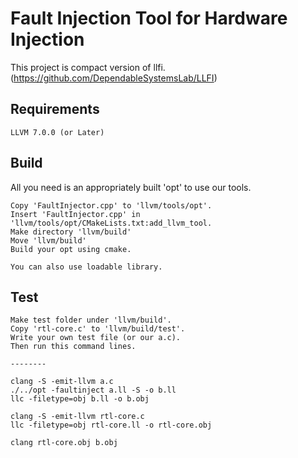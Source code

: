# Fault Injection Tool for Hardware Injection

This project is compact version of llfi. (https://github.com/DependableSystemsLab/LLFI)

## Requirements

```
LLVM 7.0.0 (or Later)
```

## Build

All you need is an appropriately built 'opt' to use our tools.

```
Copy 'FaultInjector.cpp' to 'llvm/tools/opt'.
Insert 'FaultInjector.cpp' in 'llvm/tools/opt/CMakeLists.txt:add_llvm_tool.
Make directory 'llvm/build'
Move 'llvm/build'
Build your opt using cmake.

You can also use loadable library.
```

## Test

```
Make test folder under 'llvm/build'.
Copy 'rtl-core.c' to 'llvm/build/test'.
Write your own test file (or our a.c).
Then run this command lines.

--------

clang -S -emit-llvm a.c
./../opt -faultinject a.ll -S -o b.ll
llc -filetype=obj b.ll -o b.obj

clang -S -emit-llvm rtl-core.c
llc -filetype=obj rtl-core.ll -o rtl-core.obj

clang rtl-core.obj b.obj
```
